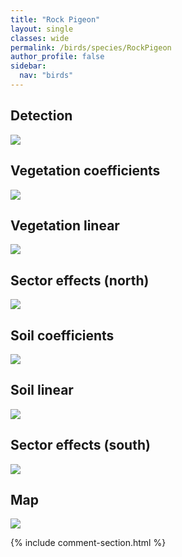 ```yaml
---
title: "Rock Pigeon"
layout: single
classes: wide
permalink: /birds/species/RockPigeon
author_profile: false
sidebar:
  nav: "birds"
---
```


<h2>Detection</h2>

<a href="https://beallen.github.io/DevelopmentWebsite/assets/images/birds/RockPigeon/det.jpg">
<img src="https://beallen.github.io/DevelopmentWebsite/assets/images/birds/RockPigeon/det.jpg">
</a>

<h2>Vegetation coefficients</h2>

<a href="https://beallen.github.io/DevelopmentWebsite/assets/images/birds/RockPigeon/veghf.jpg">
<img src="https://beallen.github.io/DevelopmentWebsite/assets/images/birds/RockPigeon/veghf.jpg">
</a>

<h2>Vegetation linear</h2>

<a href="https://beallen.github.io/DevelopmentWebsite/assets/images/birds/RockPigeon/lin-north.jpg">
<img src="https://beallen.github.io/DevelopmentWebsite/assets/images/birds/RockPigeon/lin-north.jpg">
</a>

<h2>Sector effects (north)</h2>

<a href="https://beallen.github.io/DevelopmentWebsite/assets/images/birds/RockPigeon/sector-north.jpg">
<img src="https://beallen.github.io/DevelopmentWebsite/assets/images/birds/RockPigeon/sector-north.jpg">
</a>

<h2>Soil coefficients</h2>

<a href="https://beallen.github.io/DevelopmentWebsite/assets/images/birds/RockPigeon/soilhf.jpg">
<img src="https://beallen.github.io/DevelopmentWebsite/assets/images/birds/RockPigeon/soilhf.jpg">
</a>

<h2>Soil linear</h2>

<a href="https://beallen.github.io/DevelopmentWebsite/assets/images/birds/RockPigeon/lin-south.jpg">
<img src="https://beallen.github.io/DevelopmentWebsite/assets/images/birds/RockPigeon/lin-south.jpg">
</a>

<h2>Sector effects (south)</h2>

<a href="https://beallen.github.io/DevelopmentWebsite/assets/images/birds/RockPigeon/sector-south.jpg">
<img src="https://beallen.github.io/DevelopmentWebsite/assets/images/birds/RockPigeon/sector-south.jpg">
</a>

<h2>Map</h2>

<a href="https://beallen.github.io/DevelopmentWebsite/assets/images/birds/RockPigeon/map.jpg">
<img src="https://beallen.github.io/DevelopmentWebsite/assets/images/birds/RockPigeon/map.jpg">
</a>

{% include comment-section.html %}
